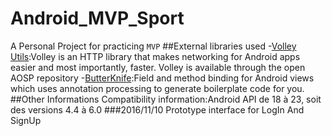 # Android_MVP_Sport
A Personal Project for practicing `MVP` 
##External libraries used
-[Volley Utils](https://github.com/johnjohndoe/Volley):Volley is an HTTP library that makes networking for Android apps easier and most importantly, faster. Volley is available through the open AOSP repository
-[ButterKnife](https://github.com/JakeWharton/butterknife):Field and method binding for Android views which uses annotation processing to generate boilerplate code for you.
##Other Informations
Compatibility information:Android API de 18 à 23, soit des versions 4.4 à 6.0
###2016/11/10</h3>
Prototype interface for LogIn And SignUp
